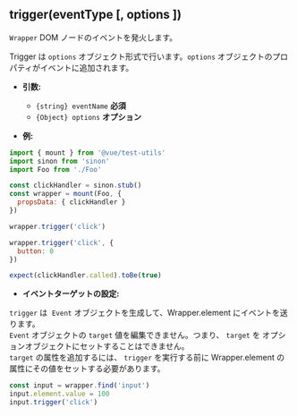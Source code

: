 ## trigger(eventType [, options ])

`Wrapper` DOM ノードのイベントを発火します。

Trigger は `options` オブジェクト形式で行います。`options` オブジェクトのプロパティがイベントに追加されます。

- **引数:**

  - `{string} eventName` **必須**
  - `{Object} options` **オプション**

- **例:**

```js
import { mount } from '@vue/test-utils'
import sinon from 'sinon'
import Foo from './Foo'

const clickHandler = sinon.stub()
const wrapper = mount(Foo, {
  propsData: { clickHandler }
})

wrapper.trigger('click')

wrapper.trigger('click', {
  button: 0
})

expect(clickHandler.called).toBe(true)
```

- **イベントターゲットの設定:**

`trigger` は  `Event` オブジェクトを生成して、Wrapper.element にイベントを送ります。  
`Event` オブジェクトの `target` 値を編集できません。つまり、 `target` を オプションオブジェクトにセットすることはできません。  
`target` の属性を追加するには、 `trigger` を実行する前に Wrapper.element の属性にその値をセットする必要があります。

```js
const input = wrapper.find('input')
input.element.value = 100
input.trigger('click')
```
